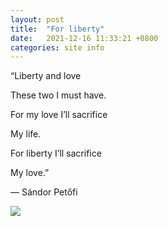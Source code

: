 ```yaml
---
layout: post
title:  "For liberty"
date:   2021-12-16 11:33:21 +0800
categories: site info
---
```


“Liberty and love

These two I must have.

For my love I’ll sacrifice

My life.

For liberty I’ll sacrifice

My love.”

― Sándor Petőfi

<img src='/assets/picture/posts/sandor_petofi.jpg'>